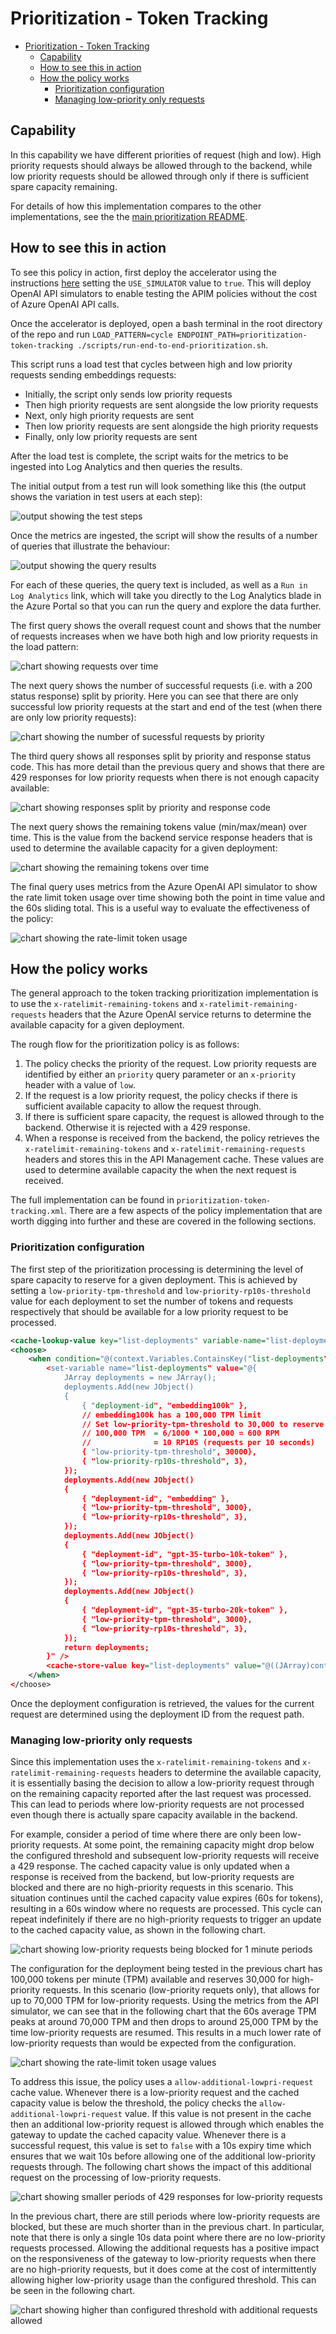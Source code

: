 # Prioritization - Token Tracking

- [Prioritization - Token Tracking](#prioritization---token-tracking)
	- [Capability](#capability)
	- [How to see this in action](#how-to-see-this-in-action)
	- [How the policy works](#how-the-policy-works)
		- [Prioritization configuration](#prioritization-configuration)
		- [Managing low-priority only requests](#managing-low-priority-only-requests)


## Capability

In this capability we have different priorities of request (high and low).
High priority requests should always be allowed through to the backend, while low priority requests should be allowed through only if there is sufficient spare capacity remaining.

For details of how this implementation compares to the other implementations, see the the [main prioritization README](./README.md).

## How to see this in action

To see this policy in action, first deploy the accelerator using the instructions [here](../../README.md) setting the `USE_SIMULATOR` value to `true`.
This will deploy OpenAI API simulators to enable testing the APIM policies without the cost of Azure OpenAI API calls.

Once the accelerator is deployed, open a bash terminal in the root directory of the repo and run `LOAD_PATTERN=cycle ENDPOINT_PATH=prioritization-token-tracking ./scripts/run-end-to-end-prioritization.sh`.

This script runs a load test that cycles between high and low priority requests sending embeddings requests:
- Initially, the script only sends low priority requests
- Then high priority requests are sent alongside the low priority requests
- Next, only high priority requests are sent
- Then low priority requests are sent alongside the high priority requests
- Finally, only low priority requests are sent

After the load test is complete, the script waits for the metrics to be ingested into Log Analytics and then queries the results.

The initial output from a test run will look something like this (the output shows the variation in test users at each step):

![output showing the test steps](./docs/output-1.png)

Once the metrics are ingested, the script will show the results of a number of queries that illustrate the behaviour:

![output showing the query results](./docs/output-2.png)

For each of these queries, the query text is included, as well as a `Run in Log Analytics` link, which will take you directly to the Log Analytics blade in the Azure Portal so that you can run the query and explore the data further.

The first query shows the overall request count and shows that the number of requests increases when we have both high and low priority requests in the load pattern:

![chart showing requests over time](./docs/query-request-count.png)

The next query shows the number of successful requests (i.e. with a 200 status response) split by priority. Here you can see that there are only successful low priority requests at the start and end of the test (when there are only low priority requests):

![chart showing the number of sucessful requests by priority](./docs/query-sucessful-requests.png)

The third query shows all responses split by priority and response status code. This has more detail than the previous query and shows that there are 429 responses for low priority requests when there is not enough capacity available:

![chart showing responses split by priority and response code](./docs/query-requests-priority-status.png)

The next query shows the remaining tokens value (min/max/mean) over time. This is the value from the backend service response headers that is used to determine the available capacity for a given deployment:

![chart showing the remaining tokens over time](./docs/query-remaining-tokens.png)

The final query uses metrics from the Azure OpenAI API simulator to show the rate limit token usage over time showing both the point in time value and the 60s sliding total. This is a useful way to evaluate the effectiveness of the policy:

![chart showing the rate-limit token usage](./docs/query-rate-limit-tokens.png)

## How the policy works

The general approach to the token tracking prioritization implementation is to use the `x-ratelimit-remaining-tokens` and `x-ratelimit-remaining-requests` headers that the Azure OpenAI service returns to determine the available capacity for a given deployment.

The rough flow for the prioritization policy is as follows:
1. The policy checks the priority of the request. Low priority requests are identified by either an `priority` query parameter or an `x-priority` header with a value of `low`.
2. If the request is a low priority request, the policy checks if there is sufficient available capacity to allow the request through.
3. If there is sufficient spare capacity, the request is allowed through to the backend. Otherwise it is rejected with a 429 response.
4. When a response is received from the backend, the policy retrieves the `x-ratelimit-remaining-tokens` and `x-ratelimit-remaining-requests` headers and stores this in the API Management cache. These values are used to determine available capacity the when the next request is received.

The full implementation can be found in `prioritization-token-tracking.xml`.
There are a few aspects of the policy implementation that are worth digging into further and these are covered in the following sections.

### Prioritization configuration

The first step of the prioritization processing is determining the level of spare capacity to reserve for a given deployment.
This is achieved by setting a `low-priority-tpm-threshold` and `low-priority-rp10s-threshold` value for each deployment to set the number of tokens and requests respectively that should be available for a low priority request to be processed.

```xml
<cache-lookup-value key="list-deployments" variable-name="list-deployments" />
<choose>
	<when condition="@(context.Variables.ContainsKey("list-deployments") == false)">
		<set-variable name="list-deployments" value="@{
			JArray deployments = new JArray();
			deployments.Add(new JObject()
			{
				{ "deployment-id", "embedding100k" },
				// embedding100k has a 100,000 TPM limit
				// Set low-priority-tpm-threshold to 30,000 to reserve 30,000 TPM for high priority requests
				// 100,000 TPM  = 6/1000 * 100,000 = 600 RPM
				//              = 10 RP10S (requests per 10 seconds)
				{ "low-priority-tpm-threshold", 30000},
				{ "low-priority-rp10s-threshold", 3},
			});
			deployments.Add(new JObject()
			{
				{ "deployment-id", "embedding" },
				{ "low-priority-tpm-threshold", 3000},
				{ "low-priority-rp10s-threshold", 3},
			});
			deployments.Add(new JObject()
			{
				{ "deployment-id", "gpt-35-turbo-10k-token" },
				{ "low-priority-tpm-threshold", 3000},
				{ "low-priority-rp10s-threshold", 3},
			});
			deployments.Add(new JObject()
			{
				{ "deployment-id", "gpt-35-turbo-20k-token" },
				{ "low-priority-tpm-threshold", 3000},
				{ "low-priority-rp10s-threshold", 3},
			});
			return deployments;   
		}" />
		<cache-store-value key="list-deployments" value="@((JArray)context.Variables["list-deployments"])" duration="60" />
	</when>
</choose>
```

Once the deployment configuration is retrieved, the values for the current request are determined using the deployment ID from the request path.

### Managing low-priority only requests

Since this implementation uses the `x-ratelimit-remaining-tokens` and `x-ratelimit-remaining-requests` headers to determine the available capacity, it is essentially basing the decision to allow a low-priority request through on the remaining capacity reported after the last request was processed.
This can lead to periods where low-priority requests are not processed even though there is actually spare capacity available in the backend.

For example, consider a period of time where there are only been low-priority requests.
At some point, the remaining capacity might drop below the configured threshold and subsequent low-priority requests will receive a 429 response.
The cached capacity value is only updated when a response is received from the backend, but low-priority requests are blocked and there are no high-priority requests in this scenario.
This situation continues until the cached capacity value expires (60s for tokens), resulting in a 60s window where no requests are processed.
This cycle can repeat indefinitely if there are no high-priority requests to trigger an update to the cached capacity value, as shown in the following chart.

![chart showing low-priority requests being blocked for 1 minute periods](./docs/token-tracking-no-additional-requests.png)

The configuration for the deployment being tested in the previous chart has 100,000 tokens per minute (TPM) available and reserves 30,000 for high-priority requests.
In this scenario (low-priority requets only), that allows for up to 70,000 TPM for low-priority requests.
Using the metrics from the API simulator, we can see that in the following chart that the 60s average TPM peaks at around 70,000 TPM and then drops to around 25,000 TPM by the time low-priority requests are resumed.
This results in a much lower rate of low-priority requests than would be expected from the configuration.

![chart showing the rate-limit token usage values](./docs/token-tracking-no-additional-requests-token-usage.png)


To address this issue, the policy uses a `allow-additional-lowpri-request` cache value.
Whenever there is a low-priority request and the cached capacity value is below the threshold, the policy checks the `allow-additional-lowpri-request` value.
If this value is not present in the cache then an additional low-priority request is allowed through which enables the gateway to update the cached capacity value.
Whenever there is a successful request, this value is set to `false` with a 10s expiry time which ensures that we wait 10s before allowing one of the additional low-priority requests through.
The following chart shows the impact of this additional request on the processing of low-priority requests.

![chart showing smaller periods of 429 responses for low-priority requests](./docs/token-tracking-with-additional-requests.png)

In the previous chart, there are still periods where low-priority requests are blocked, but these are much shorter than in the previous chart.
In particular, note that there is only a single 10s data point where there are no low-priority requests processed.
Allowing the additional requests has a positive impact on the responsiveness of the gateway to low-priority requests when there are no high-priority requests, but it does come at the cost of intermittently allowing higher low-priority usage than the configured threshold.
This can be seen in the following chart.

![chart showing higher than configured threshold with additional requests allowed](./docs/token-tracking-with-additional-requests-token-usage.png)



